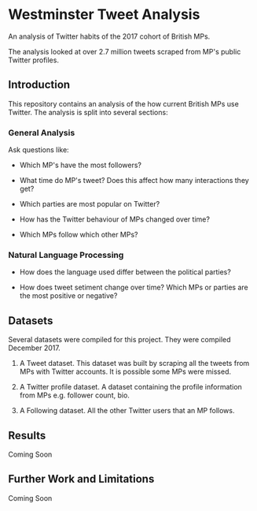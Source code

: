 # Westminster Tweet Analysis

An analysis of Twitter habits of the 2017 cohort of British MPs.

The analysis looked at over 2.7 million tweets scraped from MP's public Twitter profiles.


## Introduction

This repository contains an analysis of the how current British MPs use Twitter. The analysis is split into several sections:

### General Analysis

Ask questions like:

* Which MP's have the most followers?

* What time do MP's tweet? Does this affect how many interactions they get?

* Which parties are most popular on Twitter?

* How has the Twitter behaviour of MPs changed over time?

* Which MPs follow which other MPs?

### Natural Language Processing

* How does the language used differ between the political parties?

* How does tweet setiment change over time? Which MPs or parties are the most positive or negative?

## Datasets

Several datasets were compiled for this project. They were compiled December 2017.

1. A Tweet dataset. This dataset was built by scraping all the tweets from MPs with Twitter accounts. It is possible some MPs were missed.

2. A Twitter profile dataset. A dataset containing the profile information from MPs e.g. follower count, bio.

3. A Following dataset. All the other Twitter users that an MP follows.

## Results

Coming Soon

## Further Work and Limitations

Coming Soon

